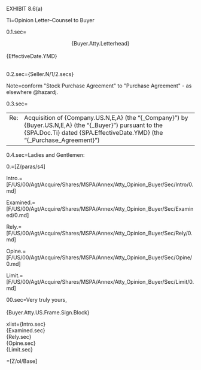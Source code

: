 EXHIBIT 8.6(a)

Ti=Opinion Letter–Counsel to Buyer


0.1.sec=<center>{Buyer.Atty.Letterhead}</center><br>{EffectiveDate.YMD}<br><br>

0.2.sec={Seller.N/1/2.secs}

Note=conform "Stock Purchase Agreement" to "Purchase Agreement" - as elsewhere @hazardj.

0.3.sec=<table><tr><td valign="top" width="7%">Re:</td><td>Acquisition of {Company.US.N,E,A} (the “{_Company}”) by {Buyer.US.N,E,A} (the “{_Buyer}”) pursuant to the {SPA.Doc.Ti} dated {SPA.EffectiveDate.YMD} (the “{_Purchase_Agreement}”)</td></tr></table>

0.4.sec=Ladies and Gentlemen:

0.=[Z/paras/s4]

Intro.=[F/US/00/Agt/Acquire/Shares/MSPA/Annex/Atty_Opinion_Buyer/Sec/Intro/0.md]

Examined.=[F/US/00/Agt/Acquire/Shares/MSPA/Annex/Atty_Opinion_Buyer/Sec/Examined/0.md]

Rely.=[F/US/00/Agt/Acquire/Shares/MSPA/Annex/Atty_Opinion_Buyer/Sec/Rely/0.md]

Opine.=[F/US/00/Agt/Acquire/Shares/MSPA/Annex/Atty_Opinion_Buyer/Sec/Opine/0.md]

Limit.=[F/US/00/Agt/Acquire/Shares/MSPA/Annex/Atty_Opinion_Buyer/Sec/Limit/0.md]

00.sec=Very truly yours,<br><br>{Buyer.Atty.US.Frame.Sign.Block}

xlist={Intro.sec}<br>{Examined.sec}<br>{Rely.sec}<br>{Opine.sec}<br>{Limit.sec}

=[Z/ol/Base]
